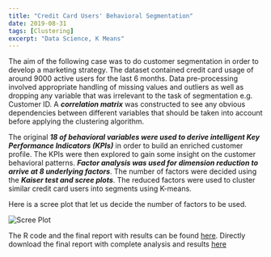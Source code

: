 ```yaml
---
title: "Credit Card Users' Behavioral Segmentation"
date: 2019-08-31
tags: [Clustering]
excerpt: "Data Science, K Means"
---
```


The aim of the following case was to do customer segmentation in order to develop a marketing strategy.
The dataset contained credit card usage of around 9000 active users for the last 6 months. 
Data pre-processing involved appropriate handling of missing values and outliers as well as dropping any variable that was irrelevant to the task of segmentation e.g. Customer ID. A ***correlation matrix*** was constructed to see any obvious dependencies between different variables that should be taken into account before applying the clustering algorithm.

The original ***18 of behavioral variables were used to derive intelligent Key Performance Indicators (KPIs)*** in order to build an enriched customer profile. The KPIs were then explored to gain some insight on the customer behavioral patterns. ***Factor analysis was used for dimension reduction to arrive at 8 underlying factors***. The number of factors were decided using the ***Kaiser test and scree plots***. The reduced factors were used to cluster similar credit card users into segments using K-means. 

Here is a scree plot that let us decide the number of factors to be used.
          
<img src="{{ site.url }}{{ site.baseurl }}/images/segmentation/scree.jpg" alt="Scree Plot">

The R code and the final report with results can be found [here](https://github.com/SameeraSuhail1/Customer-Segmentation).
Directly download the final report with complete analysis and results [here](https://github.com/SameeraSuhail1/Customer-Segmentation/raw/master/final-output.xlsx)
